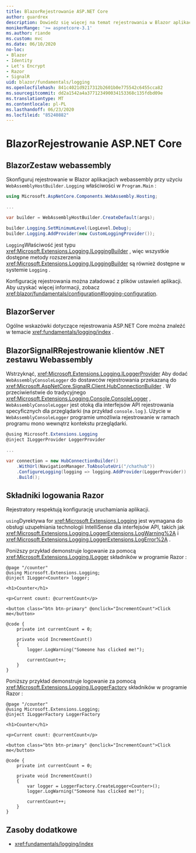 ```yaml
---
title: BlazorRejestrowanie ASP.NET Core
author: guardrex
description: Dowiedz się więcej na temat rejestrowania w Blazor aplikacjach, w tym konfiguracji poziomu dziennika oraz pisania komunikatów dziennika ze Razor składników.
monikerRange: '>= aspnetcore-3.1'
ms.author: riande
ms.custom: mvc
ms.date: 06/10/2020
no-loc:
- Blazor
- Identity
- Let's Encrypt
- Razor
- SignalR
uid: blazor/fundamentals/logging
ms.openlocfilehash: 841c4021d9217312b2601b0e775542c6455cca82
ms.sourcegitcommit: dd2a1542a4a377123490034153368c135fdbd09e
ms.translationtype: MT
ms.contentlocale: pl-PL
ms.lasthandoff: 06/23/2020
ms.locfileid: "85240882"
---
```

# <a name="aspnet-core-blazor-logging"></a>BlazorRejestrowanie ASP.NET Core

## <a name="blazor-webassembly"></a>BlazorZestaw webassembly

Skonfiguruj rejestrowanie w Blazor aplikacjach webassembly przy użyciu `WebAssemblyHostBuilder.Logging` właściwości w `Program.Main` :

```csharp
using Microsoft.AspNetCore.Components.WebAssembly.Hosting;

...

var builder = WebAssemblyHostBuilder.CreateDefault(args);

builder.Logging.SetMinimumLevel(LogLevel.Debug);
builder.Logging.AddProvider(new CustomLoggingProvider());
```

`Logging`Właściwość jest typu <xref:Microsoft.Extensions.Logging.ILoggingBuilder> , więc wszystkie dostępne metody rozszerzenia <xref:Microsoft.Extensions.Logging.ILoggingBuilder> są również dostępne w systemie `Logging` .

Konfigurację rejestrowania można załadować z plików ustawień aplikacji. Aby uzyskać więcej informacji, zobacz <xref:blazor/fundamentals/configuration#logging-configuration>.

## <a name="blazor-server"></a>BlazorServer

Ogólne wskazówki dotyczące rejestrowania ASP.NET Core można znaleźć w temacie <xref:fundamentals/logging/index> .

## <a name="blazor-webassembly-signalr-net-client-logging"></a>BlazorSignalRRejestrowanie klientów .NET zestawu Webassembly

Wstrzyknąć, <xref:Microsoft.Extensions.Logging.ILoggerProvider> Aby dodać `WebAssemblyConsoleLogger` do dostawców rejestrowania przekazaną do <xref:Microsoft.AspNetCore.SignalR.Client.HubConnectionBuilder> . W przeciwieństwie do tradycyjnego <xref:Microsoft.Extensions.Logging.Console.ConsoleLogger> , `WebAssemblyConsoleLogger` jest otoką dla interfejsów API rejestrowania specyficznych dla przeglądarki (na przykład `console.log` ). Użycie w `WebAssemblyConsoleLogger` programie umożliwia rejestrowanie w ramach programu mono wewnątrz kontekstu przeglądarki.

```csharp
@using Microsoft.Extensions.Logging
@inject ILoggerProvider LoggerProvider

...

var connection = new HubConnectionBuilder()
    .WithUrl(NavigationManager.ToAbsoluteUri("/chathub"))
    .ConfigureLogging(logging => logging.AddProvider(LoggerProvider))
    .Build();
```

## <a name="log-in-razor-components"></a>Składniki logowania Razor

Rejestratory respektują konfigurację uruchamiania aplikacji.

`using`Dyrektywa for <xref:Microsoft.Extensions.Logging> jest wymagana do obsługi uzupełniania technologii IntelliSense dla interfejsów API, takich jak <xref:Microsoft.Extensions.Logging.LoggerExtensions.LogWarning%2A> i <xref:Microsoft.Extensions.Logging.LoggerExtensions.LogError%2A> .

Poniższy przykład demonstruje logowanie za pomocą <xref:Microsoft.Extensions.Logging.ILogger> składników w programie Razor :

```razor
@page "/counter"
@using Microsoft.Extensions.Logging;
@inject ILogger<Counter> logger;

<h1>Counter</h1>

<p>Current count: @currentCount</p>

<button class="btn btn-primary" @onclick="IncrementCount">Click me</button>

@code {
    private int currentCount = 0;

    private void IncrementCount()
    {
        logger.LogWarning("Someone has clicked me!");

        currentCount++;
    }
}
```

Poniższy przykład demonstruje logowanie za pomocą <xref:Microsoft.Extensions.Logging.ILoggerFactory> składników w programie Razor :

```razor
@page "/counter"
@using Microsoft.Extensions.Logging;
@inject ILoggerFactory LoggerFactory

<h1>Counter</h1>

<p>Current count: @currentCount</p>

<button class="btn btn-primary" @onclick="IncrementCount">Click me</button>

@code {
    private int currentCount = 0;

    private void IncrementCount()
    {
        var logger = LoggerFactory.CreateLogger<Counter>();
        logger.LogWarning("Someone has clicked me!");

        currentCount++;
    }
}
```

## <a name="additional-resources"></a>Zasoby dodatkowe

* <xref:fundamentals/logging/index>
